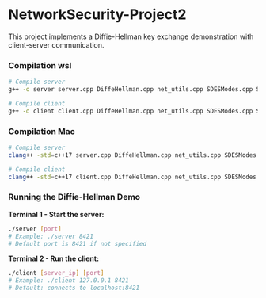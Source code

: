 # NetworkSecurity-Project2

This project implements a Diffie-Hellman key exchange demonstration with client-server communication.
### Compilation wsl
```bash
# Compile server
g++ -o server server.cpp DiffeHellman.cpp net_utils.cpp SDESModes.cpp SDES.cpp FastModExp.cpp

# Compile client  
g++ -o client client.cpp DiffeHellman.cpp net_utils.cpp SDESModes.cpp SDES.cpp FastModExp.cpp
```
### Compilation Mac
```bash
# Compile server
clang++ -std=c++17 server.cpp DiffeHellman.cpp net_utils.cpp SDESModes.cpp SDES.cpp FastModExp.cpp -o server

# Compile client  
clang++ -std=c++17 client.cpp DiffeHellman.cpp net_utils.cpp SDESModes.cpp SDES.cpp FastModExp.cpp -o client
```


### Running the Diffie-Hellman Demo
**Terminal 1 - Start the server:**
```bash
./server [port]
# Example: ./server 8421
# Default port is 8421 if not specified
```

**Terminal 2 - Run the client:**
```bash
./client [server_ip] [port]
# Example: ./client 127.0.0.1 8421
# Default: connects to localhost:8421
```

   

